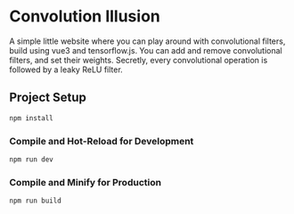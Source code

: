 # Convolution Illusion

A simple little website where you can play around with convolutional filters, build using vue3 and tensorflow.js.
You can add and remove convolutional filters, and set their weights. Secretly, every convolutional operation is followed by a leaky ReLU filter.

## Project Setup

```sh
npm install
```

### Compile and Hot-Reload for Development

```sh
npm run dev
```

### Compile and Minify for Production

```sh
npm run build
```
